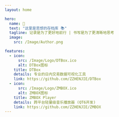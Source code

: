 ```yaml
---
layout: home

hero:
  name: 🎉
  text: "这里是思想的存档库 📚"
  tagline: 记录是为了更好地前行 | 书写是为了更清晰地思考
  image:
    src: /Image/Author.png

features:
  - icon:
      src: /Image/Logo/DTBox.ico
      alt: DTBox图标
    title: DTBox
    details: 专业的日内交易数据可视化工具
    link: https://github.com/ZZHENJIE/DTBox
  - icon:
      src: /Image/Logo/ZMBOX.ico
      alt: ZMBOX图标
    title: ZMBOX Player
    details: 跨平台轻量级音乐播放器 (QT6开发)
    link: https://github.com/ZZHENJIE/ZMBOX
---
```

